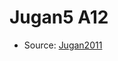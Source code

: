 <a name="material" />

# Jugan5 A12
<script type="application/ld+json">
  {
    "@context": "https://schema.org/",
    "@type": "ChemicalSubstance",
    "http://purl.org/dc/terms/conformsTo":
      {
        "@type": "CreativeWork",
        "@id": "https://bioschemas.org/profiles/ChemicalSubstance/0.4-RELEASE/"
      },
    "@id": "https://egonw.github.io/nanowiki/nanowiki101.html#material",
    "name": "Jugan5 A12",
    "sameAs": "http://127.0.0.1/mediawiki/index.php/Special:URIResolver/Jugan5_A12"
  }
</script>


* Source: [Jugan2011](http://127.0.0.1/mediawiki/index.php/Special:URIResolver/Jugan2011)
